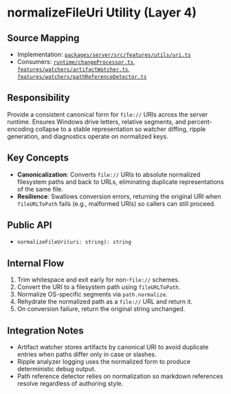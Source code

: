 # normalizeFileUri Utility (Layer 4)

## Source Mapping
- Implementation: [`packages/server/src/features/utils/uri.ts`](../../../packages/server/src/features/utils/uri.ts)
- Consumers: [`runtime/changeProcessor.ts`](../../../packages/server/src/runtime/changeProcessor.ts), [`features/watchers/artifactWatcher.ts`](../../../packages/server/src/features/watchers/artifactWatcher.ts), [`features/watchers/pathReferenceDetector.ts`](../../../packages/server/src/features/watchers/pathReferenceDetector.ts)

## Responsibility
Provide a consistent canonical form for `file://` URIs across the server runtime. Ensures Windows drive letters, relative segments, and percent-encoding collapse to a stable representation so watcher diffing, ripple generation, and diagnostics operate on normalized keys.

## Key Concepts
- **Canonicalization**: Converts `file://` URIs to absolute normalized filesystem paths and back to URLs, eliminating duplicate representations of the same file.
- **Resilience**: Swallows conversion errors, returning the original URI when `fileURLToPath` fails (e.g., malformed URIs) so callers can still proceed.

## Public API
- `normalizeFileUri(uri: string): string`

## Internal Flow
1. Trim whitespace and exit early for non-`file://` schemes.
2. Convert the URI to a filesystem path using `fileURLToPath`.
3. Normalize OS-specific segments via `path.normalize`.
4. Rehydrate the normalized path as a `file://` URL and return it.
5. On conversion failure, return the original string unchanged.

## Integration Notes
- Artifact watcher stores artifacts by canonical URI to avoid duplicate entries when paths differ only in case or slashes.
- Ripple analyzer logging uses the normalized form to produce deterministic debug output.
- Path reference detector relies on normalization so markdown references resolve regardless of authoring style.
